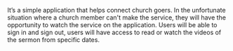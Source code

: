 It’s a simple application that helps connect church goers. 
In the unfortunate situation where a church member can't make the service, 
they will have the opportunity to watch the service on the application.
Users will be able to sign in and sign out, 
users will have access to read or watch the videos of the sermon from specific dates. 
